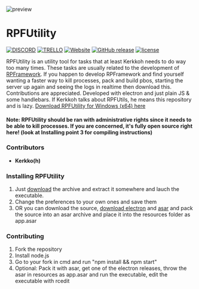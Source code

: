 ![preview](https://i.gyazo.com/2075bcc6fe2a8f85d128d330b397ce6a.png)

# RPFUtility

[![DISCORD](https://img.shields.io/badge/Discord-Join-7289DA.svg)](https://discord.gg/JvRRuTm)
[![TRELLO](https://img.shields.io/badge/Trello-View-0079BF.svg)](https://trello.com/b/eqwxQ4hr/rpframework)
[![Website](https://img.shields.io/website-up-down-green-red/https/rpframework.github.io.svg)](https://rpframework.github.io/)
[![GitHub release](https://img.shields.io/github/release/RPFramework/RPFUtility.svg)](https://github.com/RPFramework/RPFUtility/releases/latest)
[![license](https://img.shields.io/github/license/RPFramework/RPFUtility.svg)](https://github.com/RPFramework/RPFUtility/blob/master/LICENSE)

RPFUtility is an utility tool for tasks that at least Kerkkoh needs to do way too many times. These tasks are usually related to the development of [RPFramework](https://github.com/RPFramework/RPFramework/). If you happen to develop RPFramework and find yourself wanting a faster way to kill processes, pack and build pbos, starting the server up again and seeing the logs in realtime then download this. Contributions are appreciated. Developed with electron and just plain JS & some handlebars. If Kerkkoh talks about RPFUtils, he means this repository and is lazy. [Download RPFUtility for Windows (x64) here](https://github.com/RPFramework/RPFUtility/releases/latest)

#### Note: RPFUtility should be ran with administrative rights since it needs to be able to kill processes. If you are concerned, it's fully open source right here! (look at Installing point 3 for compiling instructions)

### Contributors
* **Kerkko(h)**

### Installing RPFUtility
1. Just [download](https://github.com/RPFramework/RPFUtility/releases/latest) the archive and extract it somewhere and lauch the executable.
2. Change the preferences to your own ones and save them
3. OR you can download the source, [download electron](https://github.com/electron/electron/releases/latest) and [asar](https://github.com/electron/asar/) and pack the source into an asar archive and place it into the resources folder as app.asar

### Contributing
1. Fork the repository
2. Install node.js
3. Go to your fork in cmd and run "npm install && npm start"
4. Optional: Pack it with asar, get one of the electron releases, throw the asar in resources as app.asar and run the executable, edit the executable with rcedit